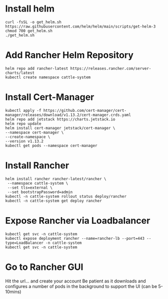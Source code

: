 # Install helm
```
curl -fsSL -o get_helm.sh https://raw.githubusercontent.com/helm/helm/main/scripts/get-helm-3
chmod 700 get_helm.sh
./get_helm.sh
```
# Add Rancher Helm Repository
```
helm repo add rancher-latest https://releases.rancher.com/server-charts/latest
kubectl create namespace cattle-system
```

# Install Cert-Manager
```
kubectl apply -f https://github.com/cert-manager/cert-manager/releases/download/v1.13.2/cert-manager.crds.yaml
helm repo add jetstack https://charts.jetstack.io
helm repo update
helm install cert-manager jetstack/cert-manager \
--namespace cert-manager \
--create-namespace \
--version v1.13.2
kubectl get pods --namespace cert-manager
```

# Install Rancher
```
helm install rancher rancher-latest/rancher \
 --namespace cattle-system \
 --set tls=external \
 --set bootstrapPassword=admin
kubectl -n cattle-system rollout status deploy/rancher
kubectl -n cattle-system get deploy rancher
```

# Expose Rancher via Loadbalancer
```
kubectl get svc -n cattle-system
kubectl expose deployment rancher --name=rancher-lb --port=443 --type=LoadBalancer -n cattle-system
kubectl get svc -n cattle-system
```

# Go to Rancher GUI
Hit the url… and create your account
Be patient as it downloads and configures a number of pods in the background to support the UI (can be 5-10mins)

